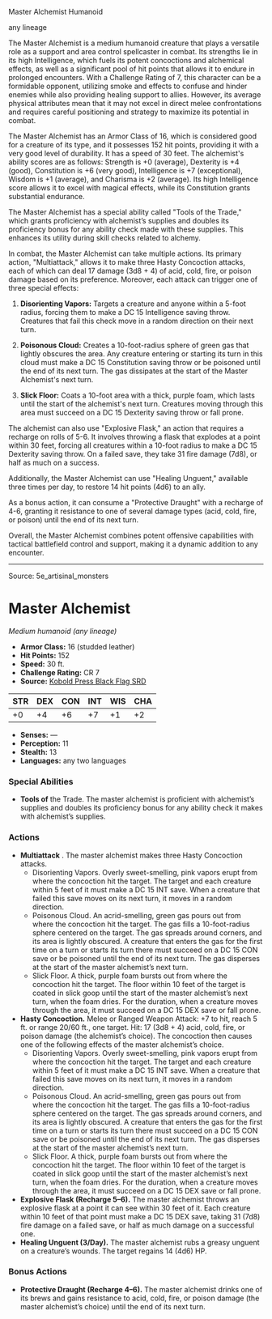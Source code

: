 <MonsterName/>Master Alchemist</MonsterName>
<CreatureType/>Humanoid</CreatureType>

<Subtype/>any lineage</Subtype>
<summary>The Master Alchemist is a medium humanoid creature that plays a versatile role as a support and area control spellcaster in combat. Its strengths lie in its high Intelligence, which fuels its potent concoctions and alchemical effects, as well as a significant pool of hit points that allows it to endure in prolonged encounters. With a Challenge Rating of 7, this character can be a formidable opponent, utilizing smoke and effects to confuse and hinder enemies while also providing healing support to allies. However, its average physical attributes mean that it may not excel in direct melee confrontations and requires careful positioning and strategy to maximize its potential in combat. </summary>

<detail>

The Master Alchemist has an Armor Class of 16, which is considered good for a creature of its type, and it possesses 152 hit points, providing it with a very good level of durability. It has a speed of 30 feet. The alchemist's ability scores are as follows: Strength is +0 (average), Dexterity is +4 (good), Constitution is +6 (very good), Intelligence is +7 (exceptional), Wisdom is +1 (average), and Charisma is +2 (average). Its high Intelligence score allows it to excel with magical effects, while its Constitution grants substantial endurance.

The Master Alchemist has a special ability called "Tools of the Trade," which grants proficiency with alchemist’s supplies and doubles its proficiency bonus for any ability check made with these supplies. This enhances its utility during skill checks related to alchemy.

In combat, the Master Alchemist can take multiple actions. Its primary action, "Multiattack," allows it to make three Hasty Concoction attacks, each of which can deal 17 damage (3d8 + 4) of acid, cold, fire, or poison damage based on its preference. Moreover, each attack can trigger one of three special effects: 

1. **Disorienting Vapors:** Targets a creature and anyone within a 5-foot radius, forcing them to make a DC 15 Intelligence saving throw. Creatures that fail this check move in a random direction on their next turn.
   
2. **Poisonous Cloud:** Creates a 10-foot-radius sphere of green gas that lightly obscures the area. Any creature entering or starting its turn in this cloud must make a DC 15 Constitution saving throw or be poisoned until the end of its next turn. The gas dissipates at the start of the Master Alchemist's next turn.

3. **Slick Floor:** Coats a 10-foot area with a thick, purple foam, which lasts until the start of the alchemist's next turn. Creatures moving through this area must succeed on a DC 15 Dexterity saving throw or fall prone.

The alchemist can also use "Explosive Flask," an action that requires a recharge on rolls of 5-6. It involves throwing a flask that explodes at a point within 30 feet, forcing all creatures within a 10-foot radius to make a DC 15 Dexterity saving throw. On a failed save, they take 31 fire damage (7d8), or half as much on a success.

Additionally, the Master Alchemist can use "Healing Unguent," available three times per day, to restore 14 hit points (4d6) to an ally.

As a bonus action, it can consume a "Protective Draught" with a recharge of 4-6, granting it resistance to one of several damage types (acid, cold, fire, or poison) until the end of its next turn. 

Overall, the Master Alchemist combines potent offensive capabilities with tactical battlefield control and support, making it a dynamic addition to any encounter.</detail>



---

Source: 5e_artisinal_monsters

# Master Alchemist

*Medium humanoid (any lineage)*

- **Armor Class:** 16 (studded leather)
- **Hit Points:** 152
- **Speed:** 30 ft.
- **Challenge Rating:** CR 7
- **Source:** [Kobold Press Black Flag SRD](https://koboldpress.com/black-flag-roleplaying/)

| STR | DEX | CON | INT | WIS | CHA |
| --- | --- | --- | --- | --- | --- |
| +0 | +4 | +6 | +7 | +1 | +2 |

- **Senses:** —
- **Perception:** 11
- **Stealth:** 13
- **Languages:** any two languages

### Special Abilities

- **Tools of** the Trade. The master alchemist is proficient with alchemist’s supplies and doubles its proficiency bonus for any ability check it makes with alchemist’s supplies.

### Actions

- **Multiattack** . The master alchemist makes three Hasty Concoction attacks.
	- Disorienting Vapors. Overly sweet-smelling, pink vapors erupt from where the concoction hit the target. The target and each creature within 5 feet of it must make a DC 15 INT save. When a creature that failed this save moves on its next turn, it moves in a random direction.
	- Poisonous Cloud. An acrid-smelling, green gas pours out from where the concoction hit the target. The gas fills a 10-foot-radius sphere centered on the target. The gas spreads around corners, and its area is lightly obscured. A creature that enters the gas for the first time on a turn or starts its turn there must succeed on a DC 15 CON save or be poisoned until the end of its next turn. The gas disperses at the start of the master alchemist’s next turn.
	- Slick Floor. A thick, purple foam bursts out from where the concoction hit the target. The floor within 10 feet of the target is coated in slick goop until the start of the master alchemist’s next turn, when the foam dries. For the duration, when a creature moves through the area, it must succeed on a DC 15 DEX save or fall prone.
- **Hasty Concoction.** Melee or Ranged Weapon Attack: +7 to hit, reach 5 ft. or range 20/60 ft., one target. Hit: 17 (3d8 + 4) acid, cold, fire, or poison damage (the alchemist’s choice). The concoction then causes one of the following effects of the master alchemist’s choice.
	- Disorienting Vapors. Overly sweet-smelling, pink vapors erupt from where the concoction hit the target. The target and each creature within 5 feet of it must make a DC 15 INT save. When a creature that failed this save moves on its next turn, it moves in a random direction.
	- Poisonous Cloud. An acrid-smelling, green gas pours out from where the concoction hit the target. The gas fills a 10-foot-radius sphere centered on the target. The gas spreads around corners, and its area is lightly obscured. A creature that enters the gas for the first time on a turn or starts its turn there must succeed on a DC 15 CON save or be poisoned until the end of its next turn. The gas disperses at the start of the master alchemist’s next turn.
	- Slick Floor. A thick, purple foam bursts out from where the concoction hit the target. The floor within 10 feet of the target is coated in slick goop until the start of the master alchemist’s next turn, when the foam dries. For the duration, when a creature moves through the area, it must succeed on a DC 15 DEX save or fall prone.
- **Explosive Flask (Recharge 5–6).** The master alchemist throws an explosive flask at a point it can see within 30 feet of it. Each creature within 10 feet of that point must make a DC 15 DEX save, taking 31 (7d8) fire damage on a failed save, or half as much damage on a successful one.
- **Healing Unguent (3/Day).** The master alchemist rubs a greasy unguent on a creature’s wounds. The target regains 14 (4d6) HP.

### Bonus Actions

- **Protective Draught (Recharge 4–6).** The master alchemist drinks one of its brews and gains resistance to acid, cold, fire, or poison damage (the master alchemist’s choice) until the end of its next turn.



